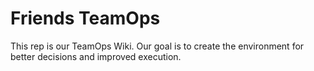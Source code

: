 # Friends TeamOps
This rep is our TeamOps Wiki. Our goal is to create the environment for better decisions and improved execution.
